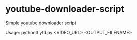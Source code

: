 # youtube-downloader-script
Simple youtube downloader script

Usage: python3 ytd.py <VIDEO_URL> <OUTPUT_FILENAME>
